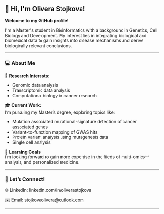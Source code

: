 <!---
OliveraStojkova/OliveraStojkova is a ✨ special ✨ repository because its `README.md` (this file) appears on your GitHub profile.
You can click the Preview link to take a look at your changes.
--->
## 👋 Hi, I'm Olivera Stojkova!

**Welcome to my GitHub profile!**  

I'm a Master's student in Bioinformatics with a background in Genetics, Cell Biology and Development. My interest lies in integrating biological and biomedical data to gain insights into disease mechanisms and derive biologically relevant conclusions.

---

### 💻 About Me

🔬 **Research Interests:**  
- Genomic data analysis
- Transcriptomic data analysis 
- Computational biology in cancer research  

🎓 **Current Work:**  
 I’m pursuing my Master’s degree, exploring topics like:
 - Mutation associated mutational-signature detection of cancer associated genes
 - Variant-to-function mapping of GWAS hits
 - Protein variant analysis using mutagenesis data
 - Single cell analysis 

🌱 **Learning Goals:**  
I’m looking forward to gain more expertise in the fileds of multi-omics** analysis, and personalized medicine.

---

### 🤝 Let’s Connect!

🌐 LinkedIn: linkedin.com/in/oliverastojkova 

✉️ Email: stojkovaolivera@outlook.com  

---
